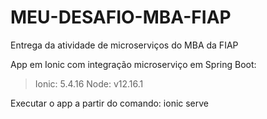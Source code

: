 # MEU-DESAFIO-MBA-FIAP
Entrega da atividade de microserviços do MBA da FIAP

App em Ionic com integração microserviço em Spring Boot:
> Ionic: 5.4.16
> Node: v12.16.1

Executar o app a partir do comando: ionic serve

